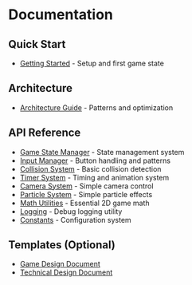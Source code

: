 # Documentation

## Quick Start
- [Getting Started](getting-started.md) - Setup and first game state

## Architecture
- [Architecture Guide](architecture.md) - Patterns and optimization

## API Reference
- [Game State Manager](api/game-state.md) - State management system
- [Input Manager](api/input-manager.md) - Button handling and patterns
- [Collision System](api/collision.md) - Basic collision detection
- [Timer System](api/timer.md) - Timing and animation system
- [Camera System](api/camera.md) - Simple camera control
- [Particle System](api/particles.md) - Simple particle effects
- [Math Utilities](api/math.md) - Essential 2D game math
- [Logging](api/logging.md) - Debug logging utility
- [Constants](api/constants.md) - Configuration system

## Templates (Optional)
- [Game Design Document](templates/game-design-document.md)
- [Technical Design Document](templates/technical-design-document.md)
